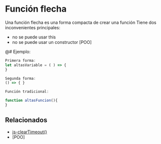 # Función flecha

Una función flecha es una forma compacta de crear una función
Tiene dos inconvenientes principales:

* no se puede usar this
* no se puede usar un constructor [POO]

@# Ejemplo:

```JavaScript
Primera forma:
let altasVariable = ( ) => {
}

Segunda forma:
() => { }

Función tradicional:

function altasFuncion(){
}

```

## Relacionados

* [js-clearTimeout()](https://github.com/altaskur/Apuntes/blob/main/lenguajes/JavaScript/js-ClearTimeout().md)
* [POO]
